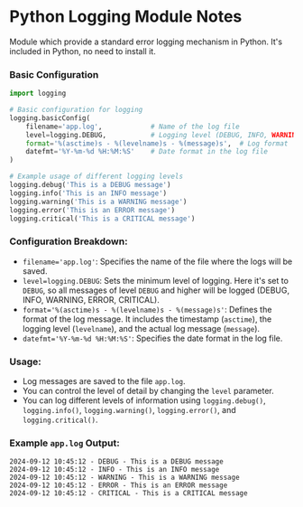 # Python Logging Module Notes

Module which provide a standard error logging mechanism in Python.
It's included in Python, no need to install it.

### Basic Configuration
```python
import logging

# Basic configuration for logging
logging.basicConfig(
    filename='app.log',            # Name of the log file
    level=logging.DEBUG,           # Logging level (DEBUG, INFO, WARNING, ERROR, CRITICAL)
    format='%(asctime)s - %(levelname)s - %(message)s',  # Log format
    datefmt='%Y-%m-%d %H:%M:%S'    # Date format in the log file
)

# Example usage of different logging levels
logging.debug('This is a DEBUG message')
logging.info('This is an INFO message')
logging.warning('This is a WARNING message')
logging.error('This is an ERROR message')
logging.critical('This is a CRITICAL message')

```

### Configuration Breakdown:

- `filename='app.log'`: Specifies the name of the file where the logs will be saved.
- `level=logging.DEBUG`: Sets the minimum level of logging. Here it's set to `DEBUG`, so all messages of level `DEBUG` and higher will be logged (DEBUG, INFO, WARNING, ERROR, CRITICAL).
- `format='%(asctime)s - %(levelname)s - %(message)s'`: Defines the format of the log message. It includes the timestamp (`asctime`), the logging level (`levelname`), and the actual log message (`message`).
- `datefmt='%Y-%m-%d %H:%M:%S'`: Specifies the date format in the log file.

### Usage:

- Log messages are saved to the file `app.log`.
- You can control the level of detail by changing the `level` parameter.
- You can log different levels of information using `logging.debug()`, `logging.info()`, `logging.warning()`, `logging.error()`, and `logging.critical()`.

### Example `app.log` Output:
```text
2024-09-12 10:45:12 - DEBUG - This is a DEBUG message
2024-09-12 10:45:12 - INFO - This is an INFO message
2024-09-12 10:45:12 - WARNING - This is a WARNING message
2024-09-12 10:45:12 - ERROR - This is an ERROR message
2024-09-12 10:45:12 - CRITICAL - This is a CRITICAL message
```
